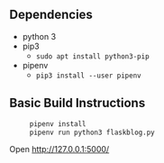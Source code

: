 ## Dependencies
* python 3
* pip3
  * `sudo apt install python3-pip`
* pipenv
  * `pip3 install --user pipenv`

## Basic Build Instructions

 ```bash 
      pipenv install
      pipenv run python3 flaskblog.py
  ```
Open http://127.0.0.1:5000/

